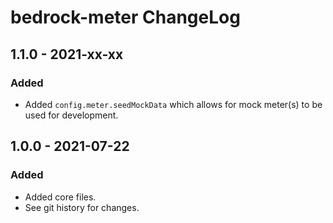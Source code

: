 # bedrock-meter ChangeLog

## 1.1.0 - 2021-xx-xx

### Added
- Added `config.meter.seedMockData` which allows for mock meter(s) to be used
  for development.

## 1.0.0 - 2021-07-22

### Added
- Added core files.
- See git history for changes.
